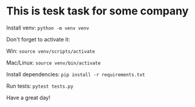 # This is tesk task for some company

Install venv:
```python -m venv venv```

Don't forget to activate it:

Win:
```source venv/scripts/activate```  

Mac/Linux:
```source venv/bin/activate```  


Install dependencies:
```pip install -r requirements.txt```

Run tests:
```pytest tests.py```

Have a great day!
